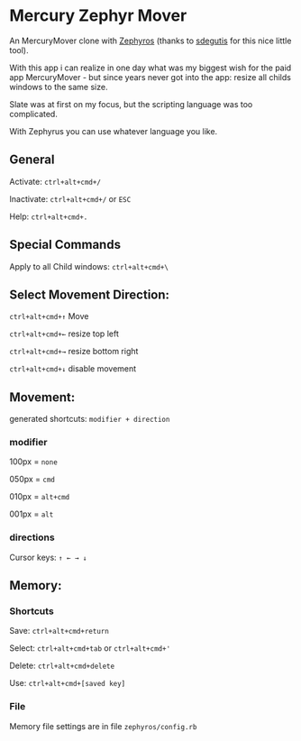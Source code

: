# Mercury Zephyr Mover

An MercuryMover clone with [Zephyros](https://github.com/sdegutis/zephyros) (thanks to [sdegutis](https://github.com/sdegutis) for this nice little tool).

With this app i can realize in one day what was my biggest wish for the paid app MercuryMover - but since years never got into the app: resize all childs windows to the same size.

Slate was at first on my focus, but the scripting language was too complicated. 

With Zephyrus you can use whatever language you like.


## General

Activate: `ctrl+alt+cmd+/`

Inactivate: `ctrl+alt+cmd+/` or `ESC`

Help: `ctrl+alt+cmd+.`


## Special Commands

Apply to all Child windows: `ctrl+alt+cmd+\`


## Select Movement Direction:

`ctrl+alt+cmd+↑` Move

`ctrl+alt+cmd+←` resize top left

`ctrl+alt+cmd+→` resize bottom right

`ctrl+alt+cmd+↓` disable movement



## Movement:

generated shortcuts: `modifier + direction`

### modifier

100px = `none`

050px = `cmd`

010px = `alt+cmd`

001px = `alt`

### directions

Cursor keys: `↑ ← → ↓`

## Memory:

### Shortcuts

Save: `ctrl+alt+cmd+return`

Select: `ctrl+alt+cmd+tab` or `ctrl+alt+cmd+'`

Delete: `ctrl+alt+cmd+delete`

Use: `ctrl+alt+cmd+[saved key]`

### File

Memory file settings are in file `zephyros/config.rb`

